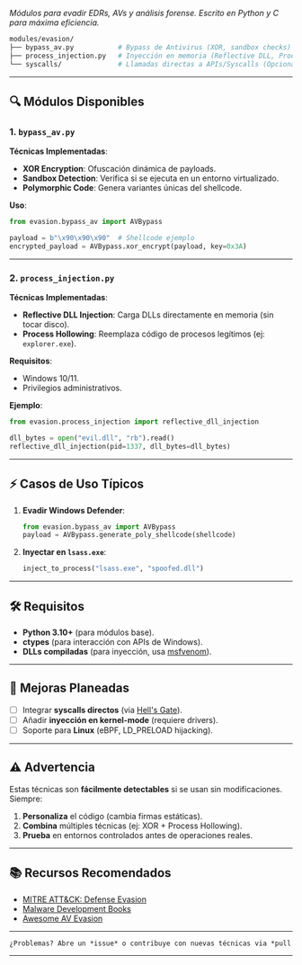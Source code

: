 *Módulos para evadir EDRs, AVs y análisis forense. Escrito en Python y C para máxima eficiencia.*  

```bash
modules/evasion/
├── bypass_av.py           # Bypass de Antivirus (XOR, sandbox checks)
├── process_injection.py   # Inyección en memoria (Reflective DLL, Process Hollowing)
└── syscalls/              # Llamadas directas a APIs/Syscalls (Opcional)
```

---

## **🔍 Módulos Disponibles**  

### **1. `bypass_av.py`**  
**Técnicas Implementadas**:  
- **XOR Encryption**: Ofuscación dinámica de payloads.  
- **Sandbox Detection**: Verifica si se ejecuta en un entorno virtualizado.  
- **Polymorphic Code**: Genera variantes únicas del shellcode.  

**Uso**:  
```python
from evasion.bypass_av import AVBypass

payload = b"\x90\x90\x90"  # Shellcode ejemplo
encrypted_payload = AVBypass.xor_encrypt(payload, key=0x3A)
```

---

### **2. `process_injection.py`**  
**Técnicas Implementadas**:  
- **Reflective DLL Injection**: Carga DLLs directamente en memoria (sin tocar disco).  
- **Process Hollowing**: Reemplaza código de procesos legítimos (ej: `explorer.exe`).  

**Requisitos**:  
- Windows 10/11.  
- Privilegios administrativos.  

**Ejemplo**:  
```python
from evasion.process_injection import reflective_dll_injection

dll_bytes = open("evil.dll", "rb").read()
reflective_dll_injection(pid=1337, dll_bytes=dll_bytes)
```

---

## **⚡ Casos de Uso Típicos**  
1. **Evadir Windows Defender**:  
   ```python
   from evasion.bypass_av import AVBypass
   payload = AVBypass.generate_poly_shellcode(shellcode)
   ```  
2. **Inyectar en `lsass.exe`**:  
   ```python
   inject_to_process("lsass.exe", "spoofed.dll")
   ```  

---

## **🛠️ Requisitos**  
- **Python 3.10+** (para módulos base).  
- **ctypes** (para interacción con APIs de Windows).  
- **DLLs compiladas** (para inyección, usa [msfvenom](https://github.com/rapid7/metasploit-framework/wiki)).  

---

## **📌 Mejoras Planeadas**  
- [ ] Integrar **syscalls directos** (via [Hell's Gate](https://github.com/am0nsec/HellsGate)).  
- [ ] Añadir **inyección en kernel-mode** (requiere drivers).  
- [ ] Soporte para **Linux** (eBPF, LD_PRELOAD hijacking).  

---

## **⚠️ Advertencia**  
Estas técnicas son **fácilmente detectables** si se usan sin modificaciones. Siempre:  
1. **Personaliza** el código (cambia firmas estáticas).  
2. **Combina** múltiples técnicas (ej: XOR + Process Hollowing).  
3. **Prueba** en entornos controlados antes de operaciones reales.  

---

## **📚 Recursos Recomendados**  
- [MITRE ATT&CK: Defense Evasion](https://attack.mitre.org/tactics/TA0005/)  
- [Malware Development Books](https://maldevacademy.com/)  
- [Awesome AV Evasion](https://github.com/rootkit-io/awesome-malware-development)  

---

```markdown
¿Problemas? Abre un *issue* o contribuye con nuevas técnicas via *pull request*!  
```  

--- 
